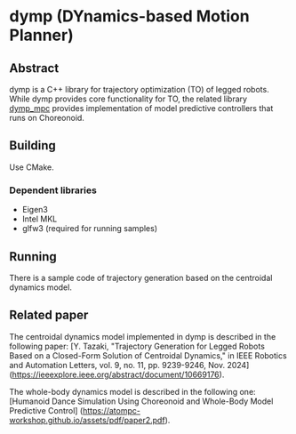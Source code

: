 # dymp (DYnamics-based Motion Planner)

## Abstract

dymp is a C++ library for trajectory optimization (TO) of legged robots.
While dymp provides core functionality for TO, the related library [dymp_mpc](https://github.com/ytazz/dymp_mpc)
provides implementation of model predictive controllers that runs on Choreonoid.

## Building

Use CMake.

### Dependent libraries

- Eigen3
- Intel MKL
- glfw3 (required for running samples)

## Running

There is a sample code of trajectory generation based on the centroidal dynamics model.

## Related paper

The centroidal dynamics model implemented in dymp is described in the following paper:
[Y. Tazaki, "Trajectory Generation for Legged Robots Based on a Closed-Form Solution of Centroidal Dynamics," in IEEE Robotics and Automation Letters, vol. 9, no. 11, pp. 9239-9246, Nov. 2024]
(https://ieeexplore.ieee.org/abstract/document/10669176).

The whole-body dynamics model is described in the following one:
[Humanoid Dance Simulation Using Choreonoid and Whole-Body Model Predictive Control]
(https://atompc-workshop.github.io/assets/pdf/paper2.pdf).

